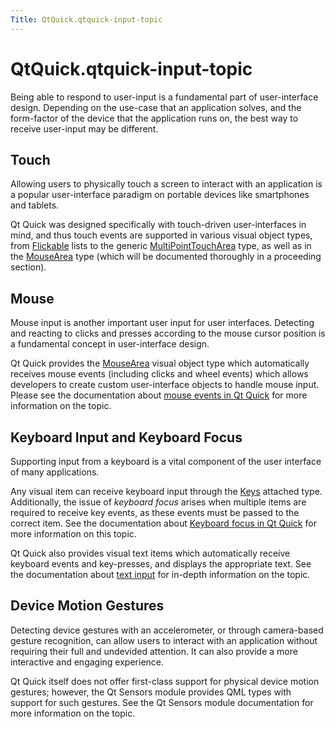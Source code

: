 ```yaml
---
Title: QtQuick.qtquick-input-topic
---
```


# QtQuick.qtquick-input-topic

<span class="subtitle"></span>
<!-- $$$qtquick-input-topic.html-description -->
<p>Being able to respond to user-input is a fundamental part of user-interface design. Depending on the use-case that an application solves, and the form-factor of the device that the application runs on, the best way to receive user-input may be different.</p>
<h2 id="touch">Touch</h2>
<p>Allowing users to physically touch a screen to interact with an application is a popular user-interface paradigm on portable devices like smartphones and tablets.</p>
<p>Qt Quick was designed specifically with touch-driven user-interfaces in mind, and thus touch events are supported in various visual object types, from <a href="https://developer.ubuntu.comapps/qml/sdk-15.04.3/QtQuick.touchinteraction/#flickable">Flickable</a> lists to the generic <a href="QtQuick.MultiPointTouchArea.md">MultiPointTouchArea</a> type, as well as in the <a href="QtQuick.MouseArea.md">MouseArea</a> type (which will be documented thoroughly in a proceeding section).</p>
<h2 id="mouse">Mouse</h2>
<p>Mouse input is another important user input for user interfaces. Detecting and reacting to clicks and presses according to the mouse cursor position is a fundamental concept in user-interface design.</p>
<p>Qt Quick provides the <a href="QtQuick.MouseArea.md">MouseArea</a> visual object type which automatically receives mouse events (including clicks and wheel events) which allows developers to create custom user-interface objects to handle mouse input. Please see the documentation about <a href="QtQuick.qtquick-input-mouseevents.md">mouse events in Qt Quick</a> for more information on the topic.</p>
<h2 id="keyboard-input-and-keyboard-focus">Keyboard Input and Keyboard Focus</h2>
<p>Supporting input from a keyboard is a vital component of the user interface of many applications.</p>
<p>Any visual item can receive keyboard input through the <a href="QtQuick.Keys.md">Keys</a> attached type. Additionally, the issue of <i>keyboard focus</i> arises when multiple items are required to receive key events, as these events must be passed to the correct item. See the documentation about <a href="QtQuick.qtquick-input-focus.md">Keyboard focus in Qt Quick</a> for more information on this topic.</p>
<p>Qt Quick also provides visual text items which automatically receive keyboard events and key-presses, and displays the appropriate text. See the documentation about <a href="QtQuick.qtquick-input-textinput.md">text input</a> for in-depth information on the topic.</p>
<h2 id="device-motion-gestures">Device Motion Gestures</h2>
<p>Detecting device gestures with an accelerometer, or through camera-based gesture recognition, can allow users to interact with an application without requiring their full and undevided attention. It can also provide a more interactive and engaging experience.</p>
<p>Qt Quick itself does not offer first-class support for physical device motion gestures; however, the Qt Sensors module provides QML types with support for such gestures. See the Qt Sensors module documentation for more information on the topic.</p>
<!-- @@@qtquick-input-topic.html -->
